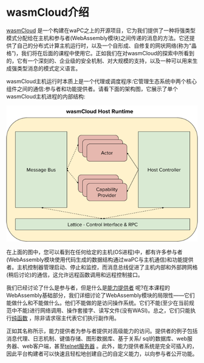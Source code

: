 # wasmCloud介绍

[wasmCloud](https://github.com/wasmCloud) 是一个构建在waPC之上的开源项目，它为我们提供了一种将强类型模式分配给在主机和参与者(WebAssembly模块)之间传递的消息的方法。它还提供了自己的分布式计算主机运行时，以及一个自形成、自修复的网状网络(称为“晶格”)，我们将在后面的课程中使用它。正如我们在对wasmCloud的探索中所看到的，它有一个深刻的、企业级的安全机制、对大规模的支持，以及一种可以用来生成强类型消息的模式定义语言。

wasmCloud主机运行时本质上是一个代理或调度程序:它管理生态系统中两个核心组件之间的通信:参与者和功能提供者。请看下面的架构图，它展示了单个wasmCloud主机进程的内部结构:

![wasmCloud Host Runtime](../../static/image/An_architectural_diagram_that_lays_out_what_the_inside_of_a_single_wasmCloud_host_process_looks_likepng.png)

在上面的图中，您可以看到在任何给定的主机(OS进程)中，都有许多参与者(WebAssembly模块使用代码生成的数据结构通过waPC与主机通信)和功能提供者。主机控制器管理启动、停止和监控，而消息总线促进了主机内部和外部跨网格(稍后讨论)的通信，这允许远程函数调用和远程控制接口。

我们已经讨论了什么是参与者，但是什么是[能力提供者](https://wasmcloud.dev/reference/host-runtime/capabilities/) 呢?在本课程的WebAssembly基础部分，我们详细讨论了WebAssembly模块的局限性——它们能做什么和不能做什么。他们不能做的是访问操作系统。它们不能(至少在当前规范中不能)进行网络调用、操作套接字、读写文件(没有WASI)。总之，它们只能执行[纯函数](https://en.wikipedia.org/wiki/Pure_function) ，除非请求宿主代表它们执行副作用。

正如其名称所示，能力提供者为参与者提供对高级能力的访问。提供者的例子包括消息代理、日志机制、键值存储、图形数据库、基于关系/ sql的数据库、web服务器、web客户端，甚至[telnet服务器](https://github.com/wasmCloud/capability-providers/tree/main/telnet) 。此外，能力提供者系统是完全可插入的，因此平台构建者可以快速且轻松地创建自己的自定义能力，以向参与者公开功能。